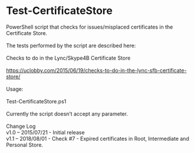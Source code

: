 # Test-CertificateStore
PowerShell script that checks for issues/misplaced certificates in the Certificate Store.
<br/>
<br/>The tests performed by the script are described here:
<br/>
<br/>Checks to do in the Lync/Skype4B Certificate Store
<br/>
<br/>https://uclobby.com/2015/06/19/checks-to-do-in-the-lync-sfb-certificate-store/
<br/>
<br/>Usage:
<br/>
<br/>Test-CertificateStore.ps1
<br/>
<br/>Currently the script doesn’t accept any parameter.
<br/>
<br/>Change Log
<br/>v1.0 – 2015/07/21 - Initial release
<br/>v1.1 – 2018/08/01 - Check #7 - Expired certificates in Root, Intermediate and Personal Store.
